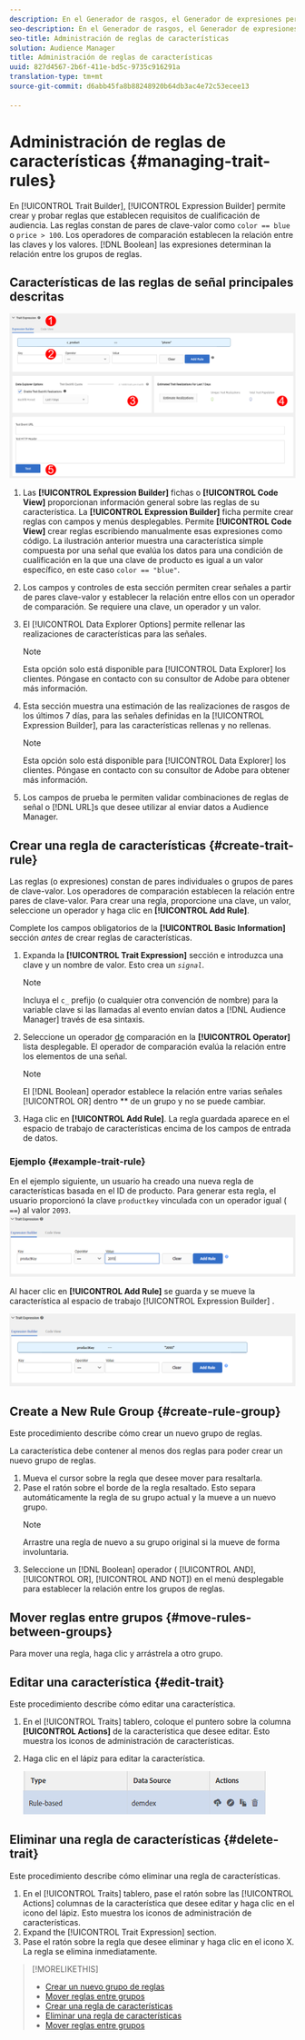 ```yaml
---
description: En el Generador de rasgos, el Generador de expresiones permite crear y probar reglas que establecen requisitos de cualificación de audiencia. Las reglas constan de pares de clave-valor como "color == azul" o "precio > 100". Los operadores de comparación establecen la relación entre las claves y los valores. Las expresiones booleanas determinan la relación entre los grupos de reglas.
seo-description: En el Generador de rasgos, el Generador de expresiones permite crear y probar reglas que establecen requisitos de cualificación de audiencia. Las reglas constan de pares de clave-valor como "color == azul" o "precio > 100". Los operadores de comparación establecen la relación entre las claves y los valores. Las expresiones booleanas determinan la relación entre los grupos de reglas.
seo-title: Administración de reglas de características
solution: Audience Manager
title: Administración de reglas de características
uuid: 827d4567-2b6f-411e-bd5c-9735c916291a
translation-type: tm+mt
source-git-commit: d6abb45fa8b88248920b64db3ac4e72c53ecee13

---
```



# Administración de reglas de características {#managing-trait-rules}

En [!UICONTROL Trait Builder], [!UICONTROL Expression Builder] permite crear y probar reglas que establecen requisitos de cualificación de audiencia. Las reglas constan de pares de clave-valor como `color == blue` o `price > 100`. Los operadores de comparación establecen la relación entre las claves y los valores. [!DNL Boolean] las expresiones determinan la relación entre los grupos de reglas.

<!-- c_tb_rules.xml -->

## Características de las reglas de señal principales descritas

![](assets/manage-trait-rules.png)

1. Las **[!UICONTROL Expression Builder]** fichas o **[!UICONTROL Code View]** proporcionan información general sobre las reglas de su característica. La **[!UICONTROL Expression Builder]** ficha permite crear reglas con campos y menús desplegables. Permite **[!UICONTROL Code View]** crear reglas escribiendo manualmente esas expresiones como código. La ilustración anterior muestra una característica simple compuesta por una señal que evalúa los datos para una condición de cualificación en la que una clave de producto es igual a un valor específico, en este caso `color == "blue"`.

1. Los campos y controles de esta sección permiten crear señales a partir de pares clave-valor y establecer la relación entre ellos con un operador de comparación. Se requiere una clave, un operador y un valor.
1. El [!UICONTROL Data Explorer Options] permite rellenar las realizaciones de características para las señales.
   >[!NOTE]
   >
   >Esta opción solo está disponible para [!UICONTROL Data Explorer] los clientes. Póngase en contacto con su consultor de Adobe para obtener más información.
1. Esta sección muestra una estimación de las realizaciones de rasgos de los últimos 7 días, para las señales definidas en la [!UICONTROL Expression Builder], para las características rellenas y no rellenas.
   >[!NOTE]
   >
   >Esta opción solo está disponible para [!UICONTROL Data Explorer] los clientes. Póngase en contacto con su consultor de Adobe para obtener más información.
1. Los campos de prueba le permiten validar combinaciones de reglas de señal o [!DNL URL]s que desee utilizar al enviar datos a Audience Manager.

## Crear una regla de características {#create-trait-rule}

Las reglas (o expresiones) constan de pares individuales o grupos de pares de clave-valor. Los operadores de comparación establecen la relación entre pares de clave-valor. Para crear una regla, proporcione una clave, un valor, seleccione un operador y haga clic en **[!UICONTROL Add Rule]**.

<!-- t_tb_create_rules.xml -->

Complete los campos obligatorios de la **[!UICONTROL Basic Information]** sección *antes* de crear reglas de características.

1. Expanda la **[!UICONTROL Trait Expression]** sección e introduzca una clave y un nombre de valor. Esto crea un *`signal`*.
   >[!NOTE]
   >
   >Incluya el `c_` prefijo (o cualquier otra convención de nombre) para la variable clave si las llamadas al evento envían datos a [!DNL Audience Manager] través de esa sintaxis.
1. Seleccione un operador [de](../../features/traits/trait-comparison-operators.md) comparación en la **[!UICONTROL Operator]** lista desplegable. El operador de comparación evalúa la relación entre los elementos de una señal.
   >[!NOTE]
   >
   >El [!DNL Boolean] operador establece la relación entre varias señales [!UICONTROL OR] dentro ** de un grupo y no se puede cambiar.
1. Haga clic en **[!UICONTROL Add Rule]**. La regla guardada aparece en el espacio de trabajo de características encima de los campos de entrada de datos.

### Ejemplo {#example-trait-rule}

En el ejemplo siguiente, un usuario ha creado una nueva regla de características basada en el ID de producto. Para generar esta regla, el usuario proporcionó la clave `productkey` vinculada con un operador igual ( `==`) al valor `2093`.
![](assets/tb_sample_rule1.png)

Al hacer clic en **[!UICONTROL Add Rule]** se guarda y se mueve la característica al espacio de trabajo [!UICONTROL Expression Builder] .

![](assets/tb_sample_rule2.png)

## Create a New Rule Group {#create-rule-group}

Este procedimiento describe cómo crear un nuevo grupo de reglas.

<!-- t_tb_new_rule_group.xml -->

La característica debe contener al menos dos reglas para poder crear un nuevo grupo de reglas.

1. Mueva el cursor sobre la regla que desee mover para resaltarla.
1. Pase el ratón sobre el borde de la regla resaltado.
Esto separa automáticamente la regla de su grupo actual y la mueve a un nuevo grupo.
   >[!NOTE]
   >
   >Arrastre una regla de nuevo a su grupo original si la mueve de forma involuntaria.
1. Seleccione un [!DNL Boolean] operador ( [!UICONTROL AND], [!UICONTROL OR], [!UICONTROL AND NOT]) en el menú desplegable para establecer la relación entre los grupos de reglas.

## Mover reglas entre grupos {#move-rules-between-groups}

Para mover una regla, haga clic y arrástrela a otro grupo.

## Editar una característica {#edit-trait}

Este procedimiento describe cómo editar una característica.

<!-- t_tb_edit.xml -->

1. En el [!UICONTROL Traits] tablero, coloque el puntero sobre la columna **[!UICONTROL Actions]** de la característica que desee editar. Esto muestra los iconos de administración de características.
1. Haga clic en el lápiz para editar la característica.

   ![](assets/tb_edit_trait.png)

## Eliminar una regla de características {#delete-trait}

Este procedimiento describe cómo eliminar una regla de características.

<!-- t_tb_delete_rule.xml -->

1. En el [!UICONTROL Traits] tablero, pase el ratón sobre las [!UICONTROL Actions] columnas de la característica que desee editar y haga clic en el icono del lápiz. Esto muestra los iconos de administración de características.
1. Expand the [!UICONTROL Trait Expression] section.
1. Pase el ratón sobre la regla que desee eliminar y haga clic en el icono X. La regla se elimina inmediatamente.

>[!MORELIKETHIS]
>
>* [Crear un nuevo grupo de reglas](../../features/traits/manage-trait-rules.md#create-rule-group)
>* [Mover reglas entre grupos](../../features/traits/manage-trait-rules.md#move-rules-between-groups)
>* [Crear una regla de características](../../features/traits/manage-trait-rules.md#create-trait-rule)
>* [Eliminar una regla de características](../../features/traits/manage-trait-rules.md#delete-trait)
>* [Mover reglas entre grupos](../../features/traits/manage-trait-rules.md#move-rules-between-groups)

